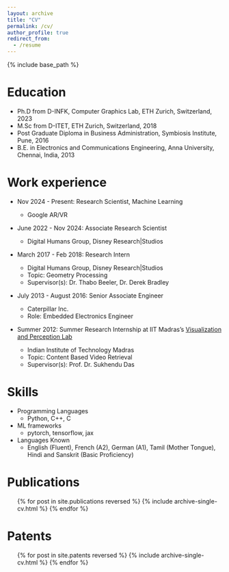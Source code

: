 ```yaml
---
layout: archive
title: "CV"
permalink: /cv/
author_profile: true
redirect_from:
  - /resume
---
```


{% include base_path %}

Education
======
* Ph.D from D-INFK, Computer Graphics Lab, ETH Zurich, Switzerland, 2023
* M.Sc from D-ITET, ETH Zurich, Switzerland, 2018
* Post Graduate Diploma in Business Administration, Symbiosis Institute, Pune, 2016
* B.E. in Electronics and Communications Engineering, Anna University, Chennai, India, 2013

Work experience
======
* Nov 2024 - Present: Research Scientist, Machine Learning
  * Google AR/VR
* June 2022 - Nov 2024: Associate Research Scientist
  * Digital Humans Group, Disney Research\|Studios
* March 2017 - Feb 2018: Research Intern
  * Digital Humans Group, Disney Research\|Studios
  * Topic: Geometry Processing
  * Supervisor(s): Dr. Thabo Beeler, Dr. Derek Bradley

* July 2013 - August 2016: Senior Associate Engineer
  * Caterpillar Inc.
  * Role: Embedded Electronics Engineer

* Summer 2012: Summer Research Internship at IIT Madras’s [Visualization and Perception Lab](http://www.cse.iitm.ac.in/~vplab/)
  * Indian Institute of Technology Madras
  * Topic: Content Based Video Retrieval
  * Supervisor(s): Prof. Dr. Sukhendu Das
  
Skills
======
* Programming Languages
  * Python, C++, C
* ML frameworks
  * pytorch, tensorflow, jax
* Languages Known
  * English (Fluent), French (A2), German (A1), Tamil (Mother Tongue), Hindi and Sanskrit (Basic Proficiency)

Publications
======
  <ul>{% for post in site.publications reversed %}
    {% include archive-single-cv.html %}
  {% endfor %}</ul>

Patents
======
  <ul>{% for post in site.patents reversed %}
    {% include archive-single-cv.html %}
  {% endfor %}</ul>
  
<!-- Talks
======
  <ul>{% for post in site.talks %}
    {% include archive-single-talk-cv.html %}
  {% endfor %}</ul> -->
  
<!-- Teaching
======
  <ul>{% for post in site.teaching %}
    {% include archive-single-cv.html %}
  {% endfor %}</ul> -->
  
<!-- Service and leadership
======
* Currently signed in to 43 different slack teams -->
